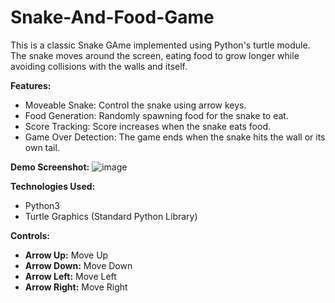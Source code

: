 # Snake-And-Food-Game

This is a classic Snake GAme implemented using Python's turtle module. The snake moves around the screen, eating food to grow longer while avoiding collisions with the walls and itself.

**Features:**
- Moveable Snake: Control the snake using arrow keys.
- Food Generation: Randomly spawning food for the snake to eat.
- Score Tracking: Score increases when the snake eats food.
- Game Over Detection: The game ends when the snake hits the wall or its own tail.

**Demo Screenshot:**
![image](https://github.com/user-attachments/assets/ac9c5a35-b38b-421a-939e-7f440a1e8e9b)

**Technologies Used:**
- Python3
- Turtle Graphics (Standard Python Library)

**Controls:**
- **Arrow Up:** Move Up
- **Arrow Down:** Move Down
- **Arrow Left:** Move Left
- **Arrow Right:** Move Right
